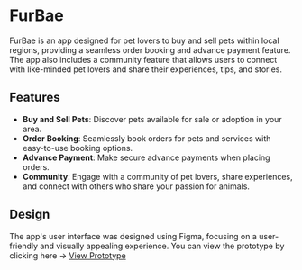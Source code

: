 # FurBae

FurBae is an app designed for pet lovers to buy and sell pets within local regions, providing a seamless order booking and advance payment feature. The app also includes a community feature that allows users to connect with like-minded pet lovers and share their experiences, tips, and stories.

## Features

- **Buy and Sell Pets**: Discover pets available for sale or adoption in your area.
- **Order Booking**: Seamlessly book orders for pets and services with easy-to-use booking options.
- **Advance Payment**: Make secure advance payments when placing orders.
- **Community**: Engage with a community of pet lovers, share experiences, and connect with others who share your passion for animals.

## Design

The app's user interface was designed using Figma, focusing on a user-friendly and visually appealing experience. You can view the prototype by clicking here -> [View Prototype](https://www.figma.com/proto/KcfNq0LhSD2WsUQzMouYyc/FURBAE?page-id=7%3A2&type=design&node-id=117-262&viewport=1088%2C785%2C0.19&t=jWuANSceOk2xt5hI-1&scaling=scale-down&starting-point-node-id=117%3A262)

